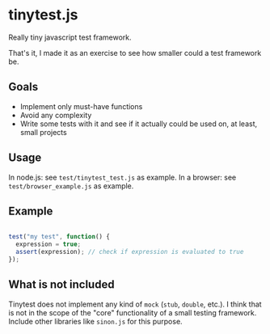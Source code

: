 tinytest.js
===========

Really tiny javascript test framework.

That's it, I made it as an exercise to see how smaller could a test framework be.

## Goals ##

 * Implement only must-have functions
 * Avoid any complexity
 * Write some tests with it and see if it actually could be used on, at least, small projects

## Usage ##

In node.js: see `test/tinytest_test.js` as example.
In a browser: see `test/browser_example.js` as example.

## Example ##

```javascript

test("my test", function() {
  expression = true;
  assert(expression); // check if expression is evaluated to true
});

```

## What is not included ##

Tinytest does not implement any kind of `mock` (`stub`, `double`, etc.). I think that is not in the scope of the "core" functionality of a small testing framework. Include other libraries like `sinon.js` for this purpose.